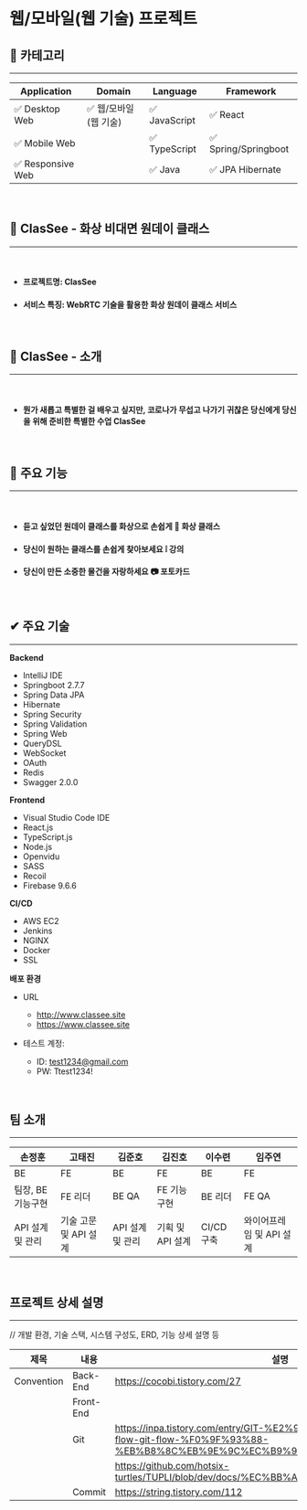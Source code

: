 # 웹/모바일(웹 기술) 프로젝트

<!-- 필수 항목 -->

## :seedling: 카테고리
---

| Application | Domain | Language | Framework |
| ---- | ---- | ---- | ---- |
| :white_check_mark: Desktop Web | :white_check_mark: 웹/모바일(웹 기술) | :white_check_mark: JavaScript | :white_check_mark: React |
| :white_check_mark: Mobile Web || :white_check_mark: TypeScript | :white_check_mark: Spring/Springboot |
| :white_check_mark: Responsive Web || :white_check_mark: Java | :white_check_mark: JPA Hibernate |

<br />
<!-- 필수 항목 -->

## 🎵 ClasSee - 화상 비대면 원데이 클래스
---

<br />

* #### 프로젝트명: ClasSee
* #### 서비스 특징: WebRTC 기술을 활용한 화상 원데이 클래스 서비스

<br />

## :rabbit2: ClasSee - 소개
---
<br />

* #### 뭔가 새롭고 특별한 걸 배우고 싶지만, 코로나가 무섭고 나가기 귀찮은 당신에게 당신을 위해 준비한 특별한 수업 ClasSee

<br />

## 💜 주요 기능
---

<br />

  - #### 듣고 싶었던 원데이 클래스를 화상으로 손쉽게 🙋 화상 클래스


  - #### 당신이 원하는 클래스를 손쉽게 찾아보세요 ❕ 강의


  - #### 당신이 만든 소중한 물건을 자랑하세요 📷 포토카드


<br />

## ✔ 주요 기술
---

**Backend**
- IntelliJ IDE
- Springboot 2.7.7
- Spring Data JPA
- Hibernate
- Spring Security
- Spring Validation
- Spring Web
- QueryDSL
- WebSocket
- OAuth
- Redis
- Swagger 2.0.0

**Frontend**
- Visual Studio Code IDE
- React.js
- TypeScript.js
- Node.js
- Openvidu
- SASS
- Recoil
- Firebase 9.6.6

**CI/CD**
- AWS EC2
- Jenkins
- NGINX
- Docker
- SSL

**배포 환경**

- URL
  - http://www.classee.site
  - https://www.classee.site

- 테스트 계정: 
  - ID: test1234@gmail.com
  - PW: Ttest1234!

<!-- 자유 양식 -->
<br />

## 팀 소개
---
| 손정훈 | 고태진 | 김준호 | 김진호 | 이수련 | 임주연 |
| ---- | ---- | ---- | ---- | ---- | ---- |
|BE|FE|BE|FE|BE|FE|
|팀장, BE 기능구현|FE 리더|BE QA|FE 기능구현|BE 리더|FE QA|
|API 설계 및 관리|기술 고문 및 API 설계|API 설계 및 관리|기획 및 API 설계|CI/CD 구축|와이어프레임 및 API 설계|

<br />
<!-- 자유 양식 -->

## 프로젝트 상세 설명
---
// 개발 환경, 기술 스택, 시스템 구성도, ERD, 기능 상세 설명 등

|제목|내용|설명|
|---|-------|----------|
|Convention|Back-End|https://cocobi.tistory.com/27|
||Front-End||
||Git|https://inpa.tistory.com/entry/GIT-%E2%9A%A1%EF%B8%8F-github-flow-git-flow-%F0%9F%93%88-%EB%B8%8C%EB%9E%9C%EC%B9%98-%EC%A0%84%EB%9E%B5|
|||https://github.com/hotsix-turtles/TUPLI/blob/dev/docs/%EC%BB%A8%EB%B2%A4%EC%85%98.md|
||Commit|https://string.tistory.com/112|

